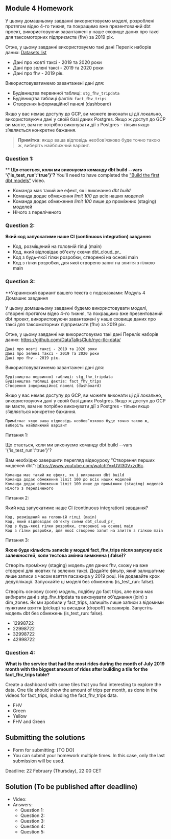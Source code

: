 ## Module 4 Homework 

У цьому домашньому завданні використовуємо моделі, розроблені протягом відео 4-го тижня, та покращимо вже презентований dbt проект,
використовуючи завантажені у наше сховище даних про таксі для таксомоторних підприємств (fhv) за 2019 рік.

Отже, у цьому завданні використовуємо такі дані Перелік наборів даних:  [Datasets list](https://github.com/DataTalksClub/nyc-tlc-data/)
* Дані про жовті таксі - 2019 та 2020 роки
* Дані про зелені таксі - 2019 та 2020 роки
* Дані про fhv - 2019 рік.

Використовуватимемо завантажені дані для:

* Будівництва первинної таблиці: `stg_fhv_tripdata`
* Будівництва таблиці фактів: `fact_fhv_trips`
* Створення інформаційної панелі (dashboard) 

Якщо у вас немає доступу до GCP, ви можете виконати ці дії локально, використовуючи дані у своїй базі даних Postgres.
Якщо ж доступ до GCP ви маєте, вам не потрібно виконувати дії з Postgres - тільки якщо з’являється конкретне бажання.

> **Примітка**: якщо ваша відповідь необов’язково буде точно такою ж, виберіть найближчий варіант.
> 
### Question 1: 
**
**Що стається, коли ми виконуємо команду dbt build --vars '{'is_test_run':'true'}'?**
You'll need to have completed the ["Build the first dbt models"](https://www.youtube.com/watch?v=UVI30Vxzd6c) video. 

- Команда має такий же ефект, як і виконання *dbt build*
- Команда додає обмеження _limit 100_ до всіх наших моделей
- Команда додає обмеження _limit 100_ лише до проміжних (staging) моделей
- Нічого з переліченого

### Question 2: 

**Який код запускатиме наше CI (continuous integration) завдання**  

- Код, розміщений на головній гілці (main)
- Код, який відповідає об'єкту схеми dbt_cloud_pr_
- Код з будь-якої гілки розробки, створеної на основі main
- Код з гілки розробки, для якої створено запит на злиття з гілкою main



### Question 3: 

**Украинский вариант вашего текста с подсказками:
Модуль 4 Домашнє завдання

У цьому домашньому завданні будемо використовувати моделі, створені протягом відео 4-го тижня, та покращимо вже презентований dbt проект, використовуючи завантажені у наше сховище даних про таксі для таксомоторних підприємств (fhv) за 2019 рік.

Отже, у цьому завданні ми використовуємо такі дані Перелік наборів даних: https://github.com/DataTalksClub/nyc-tlc-data/

    Дані про жовті таксі - 2019 та 2020 роки
    Дані про зелені таксі - 2019 та 2020 роки
    Дані про fhv - 2019 рік.

Використовуватимемо завантажені дані для:

    Будівництва первинної таблиці: stg_fhv_tripdata
    Будівництва таблиці фактів: fact_fhv_trips
    Створення інформаційної панелі (dashboard)

Якщо у вас немає доступу до GCP, ви можете виконати ці дії локально, використовуючи дані у своїй базі даних Postgres. Якщо ж доступ до GCP ви маєте, вам не потрібно виконувати дії з Postgres - тільки якщо з’являється конкретне бажання.

    Примітка: якщо ваша відповідь необов’язково буде точно такою ж, виберіть найближчий варіант

Питання 1:

Що стається, коли ми виконуємо команду dbt build --vars '{'is_test_run':'true'}'?

Вам необхідно завершити перегляд відеоуроку "Створення перших моделей dbt": https://www.youtube.com/watch?v=UVI30Vxzd6c.

    Команда має такий же ефект, як і виконання dbt build
    Команда додає обмеження limit 100 до всіх наших моделей
    Команда додає обмеження limit 100 лише до проміжних (staging) моделей
    Нічого з переліченого

Питання 2:

Який код запускатиме наше CI (continuous integration) завдання?

    Код, розміщений на головній гілці (main)
    Код, який відповідає об'єкту схеми dbt_cloud_pr_
    Код з будь-якої гілки розробки, створеної на основі main
    Код з гілки розробки, для якої створено запит на злиття з гілкою main

Питання 3:

**Якою буде кількість записів у моделі fact_fhv_trips після запуску всіх залежностей, коли тестова змінна вимкнена (:false)?**  

Створіть проміжну (staging) модель для даних fhv, схожу на вже створені для жовтих та зелених таксі. Додайте фільтр, який залишатиме лише записи з часом взяття пасажира у 2019 році.
Не додавайте крок дедуплікації. Запускайте ці моделі без обмежень (is_test_run: false).

Створіть основну (core) модель, подібну до fact trips, але вона має вибирати дані з stg_fhv_tripdata та виконувати об’єднання (join) з dim_zones.
Як ми зробили у fact_trips, залишіть лише записи з відомими пунктами взяття (pickup) та висадки (dropoff) пасажирів.
Запустіть модель dbt без обмежень (is_test_run: false).

- 12998722
- 22998722
- 32998722
- 42998722

### Question 4: 

**What is the service that had the most rides during the month of July 2019 month with the biggest amount of rides after building a tile for the fact_fhv_trips table?**

Create a dashboard with some tiles that you find interesting to explore the data. One tile should show the amount of trips per month, as done in the videos for fact_trips, including the fact_fhv_trips data.

- FHV
- Green
- Yellow
- FHV and Green


## Submitting the solutions

* Form for submitting: [TO DO]
* You can submit your homework multiple times. In this case, only the last submission will be used. 

Deadline: 22 February (Thursday), 22:00 CET


## Solution (To be published after deadline)

* Video: 
* Answers:
  * Question 1: 
  * Question 2: 
  * Question 3: 
  * Question 4: 
  * Question 5: 
